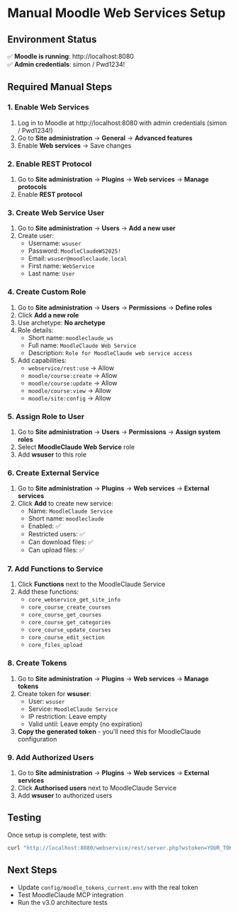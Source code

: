 # Manual Moodle Web Services Setup

## Environment Status
✅ **Moodle is running**: http://localhost:8080  
✅ **Admin credentials**: simon / Pwd1234!  

## Required Manual Steps

### 1. Enable Web Services
1. Log in to Moodle at http://localhost:8080 with admin credentials (simon / Pwd1234!)
2. Go to **Site administration** → **General** → **Advanced features**
3. Enable **Web services** → Save changes

### 2. Enable REST Protocol  
1. Go to **Site administration** → **Plugins** → **Web services** → **Manage protocols**
2. Enable **REST protocol**

### 3. Create Web Service User
1. Go to **Site administration** → **Users** → **Add a new user**
2. Create user:
   - Username: `wsuser`
   - Password: `MoodleClaudeWS2025!`  
   - Email: `wsuser@moodleclaude.local`
   - First name: `WebService`
   - Last name: `User`

### 4. Create Custom Role
1. Go to **Site administration** → **Users** → **Permissions** → **Define roles**
2. Click **Add a new role**
3. Use archetype: **No archetype**
4. Role details:
   - Short name: `moodleclaude_ws`
   - Full name: `MoodleClaude Web Service`
   - Description: `Role for MoodleClaude web service access`
5. Add capabilities:
   - `webservice/rest:use` → Allow
   - `moodle/course:create` → Allow  
   - `moodle/course:update` → Allow
   - `moodle/course:view` → Allow
   - `moodle/site:config` → Allow

### 5. Assign Role to User
1. Go to **Site administration** → **Users** → **Permissions** → **Assign system roles**
2. Select **MoodleClaude Web Service** role
3. Add **wsuser** to this role

### 6. Create External Service
1. Go to **Site administration** → **Plugins** → **Web services** → **External services**
2. Click **Add** to create new service:
   - Name: `MoodleClaude Service`
   - Short name: `moodleclaude`
   - Enabled: ✅
   - Restricted users: ✅
   - Can download files: ✅
   - Can upload files: ✅

### 7. Add Functions to Service
1. Click **Functions** next to the MoodleClaude Service
2. Add these functions:
   - `core_webservice_get_site_info`
   - `core_course_create_courses`
   - `core_course_get_courses`  
   - `core_course_get_categories`
   - `core_course_update_courses`
   - `core_course_edit_section`
   - `core_files_upload`

### 8. Create Tokens
1. Go to **Site administration** → **Plugins** → **Web services** → **Manage tokens**
2. Create token for **wsuser**:
   - User: `wsuser`
   - Service: `MoodleClaude Service`
   - IP restriction: Leave empty
   - Valid until: Leave empty (no expiration)
3. **Copy the generated token** - you'll need this for MoodleClaude configuration

### 9. Add Authorized Users
1. Go to **Site administration** → **Plugins** → **Web services** → **External services**
2. Click **Authorised users** next to MoodleClaude Service
3. Add **wsuser** to authorized users

## Testing
Once setup is complete, test with:
```bash
curl "http://localhost:8080/webservice/rest/server.php?wstoken=YOUR_TOKEN&wsfunction=core_webservice_get_site_info&moodlewsrestformat=json"
```

## Next Steps
- Update `config/moodle_tokens_current.env` with the real token
- Test MoodleClaude MCP integration
- Run the v3.0 architecture tests
